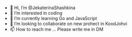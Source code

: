 - 👋 Hi, I’m @JekaterinaShashkina
- 👀 I’m interested in coding
- 🌱 I’m currently learning Go and JavaScript
- 💞️ I’m looking to collaborate on new prohect in KoodJohvi
- 📫 How to reach me ... Please write me in DM

<!---
JekaterinaShashkina/JekaterinaShashkina is a ✨ special ✨ repository because its `README.md` (this file) appears on your GitHub profile.
You can click the Preview link to take a look at your changes.
--->
